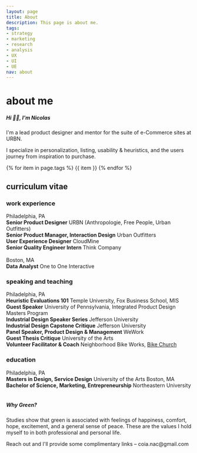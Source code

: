 ```yaml
---
layout: page
title: About
description: This page is about me.
tags:
- strategy
- marketing
- research
- analysis
- UX
- UI
- UE
nav: about
---
```

<div class="w3-row">
  <div class="w3-col w3-container m1">
  </div>
  <div class="w3-col w3-container m11">
  <h1>about me</h1>
</div>
</div>

<div class="w3-row block-head">
<div class="w3-col w3-container m1">
  </div>
  <div class="w3-col w3-container m10">
    <h5>Hi 👋🏼, I'm Nicolas</h5>
    <p>I'm a lead product designer and mentor for the suite of e-Commerce sites at URBN.</p>
    <p>I specialize in personalization, listing, usability & heuristics, and the users journey from inspiration to purchase.</p>
  </div>
  <div class="w3-col w3-container m1">
  </div>
</div>

<div class="w3-row">
<div class="w3-col w3-container m1">
  </div>
  <div class="w3-col w3-container m10">
    {% for item in page.tags %}
      <pill>{{ item }}</pill>
    {% endfor %}
  </div>
  <div class="w3-col w3-container m1">
  </div>
</div>

<div class="w3-row">
<div class="w3-col w3-container m1">
  </div>
  <div class="w3-col w3-container m10">
    <h2>curriculum vitae</h2>
    <h3>work experience</h3>
    <label-1>Philadelphia, PA</label-1>
    <br><label-3><b>Senior Product Designer</b> URBN (Anthropologie, Free People, Urban Outfitters)</label-3>
    <br><label-3><b>Senior Product Manager, Interaction Design</b> Urban Outfitters</label-3>
    <br><label-3><b>User Experience Designer</b> CloudMine</label-3>
    <br><label-3><b>Senior Quality Engineer Intern</b> Think Company</label-3>
    <br><br><label-1>Boston, MA</label-1>
    <br><label-3><b>Data Analyst</b> One to One Interactive</label-3> 
    <h3>speaking and teaching</h3>
    <label-1>Philadelphia, PA</label-1>
    <br><label-3><b>Heuristic Evaluations 101</b> Temple University, Fox Business School, MIS</label-3>
    <br><label-3><b>Guest Speaker</b> University of Pennsylvania, Integrated Product Design Masters Program</label-3>
    <br><label-3><b>Industrial Design Speaker Series</b> Jefferson University</label-3>
    <br><label-3><b>Industrial Design Capstone Critique</b> Jefferson University</label-3>
    <br><label-3><b>Panel Speaker, Product Design & Management</b> WeWork</label-3>
    <br><label-3><b>Guest Thesis Critique</b> University of the Arts</label-3>
    <br><label-3><b>Volunteer Facilitator & Coach</b> Neighborhood Bike Works, <a href="https://www.neighborhoodbikeworks.org/adult-programs/bike-church">Bike Church</a></label-3>
    <h3>education</h3>
    <label-1>Philadelphia, PA</label-1>
    <br><label-3><b>Masters in Design, Service Design</b> University of the Arts</label-3>
    <label-1>Boston, MA</label-1>
    <br><label-3><b>Bachelor of Science, Marketing, Entrepreneurship</b> Northeastern University</label-3>
  </div>
  <div class="w3-col w3-container m1">
  </div>
</div>
  
<br>
<div class="w3-row block-head">
<div class="w3-col w3-container m1">
  </div>
  <div class="w3-col w3-container m10">
    <h5>Why Green?</h5>
    <p>Studies show that green is associated with feelings of happiness, comfort, hope, excitement, and a general sense of peace. These are the values I hold myself to in both professional and personal life.</p>
    <p>Reach out and I'll provide some complimentary links – coia.nac@gmail.com</p>
  </div>
  <div class="w3-col w3-container m1">
  </div>
</div>
